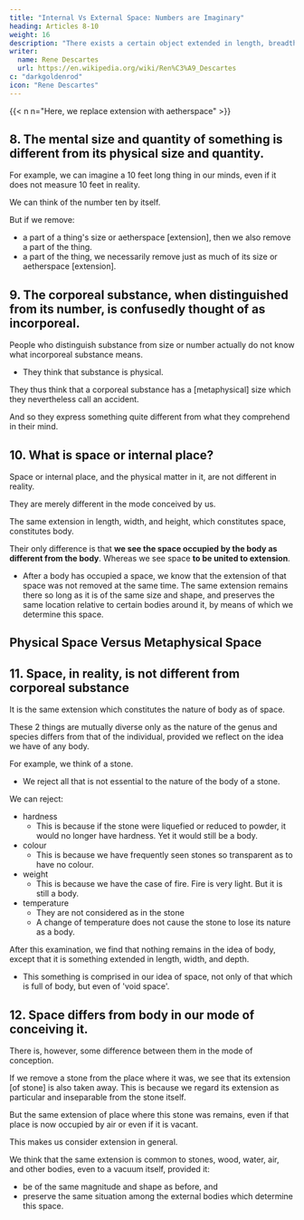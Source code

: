```yaml
---
title: "Internal Vs External Space: Numbers are Imaginary"
heading: Articles 8-10
weight: 16
description: "There exists a certain object extended in length, breadth, and thickness. This extended substance is what we call body or matter"
writer:
  name: Rene Descartes
  url: https://en.wikipedia.org/wiki/Ren%C3%A9_Descartes
c: "darkgoldenrod"
icon: "Rene Descartes"
---
```



{{< n n="Here, we replace extension with aetherspace" >}}

<!-- substance with idea -->

## 8. The mental size and quantity of something is different from its physical size and quantity.

<!-- (RATIONE)  -->

For example, we can imagine a 10 feet long thing in our minds, even if it does not measure 10 feet in reality. 

 <!-- feet, without paying attention to the specific measurement of ten feet—because this thing is of the same nature in each of its parts as in the whole—and although  -->

We can think of the number ten by itself. 

 <!-- although we can conceive of a continuous size of ten feet without reflecting on this or that particular thing, even though we cannot conceive it without something extended—nonetheless, it is clear that  -->

But if we remove:
- a part of a thing's size or aetherspace [extension], then we also remove a part of the thing.
- a part of the thing, we necessarily remove just as much of its size or aetherspace [extension].

<!-- Conversely, the number ten can be understood, as well as the continuous quantity of ten feet, even if we do not attend to that determinate substance: because the concept of the number ten is plainly the same, whether it is referred to this measure of ten feet or to anything else.

The continuous quantity of ten feet, although it cannot be understood without some extended substance of which it is the quantity, can nevertheless be understood without this determinate substance. 

But in reality, it cannot happen that the smallest part of this quantity or extension be removed without an equal part also being taken away from the substance; nor conversely, that the smallest part of the substance be removed without an equal part of quantity and extension also being taken away. -->

<!-- The following are different only in our minds, but not in physical reality:
- Actual quantity-thought versus metaphysical quantity-idea
- Actual numbered-thought versus metaphysical number-idea

For example, we see a log that we estimate to measure 10 feet.*
- The 10-feet-estimate is our thought of its occupied space which is different from our ideal [substance] of 10 feet of space.
- Yet we do not make a distinction between both because the 10-foot-idea is understood to represent the 10-foot-estimate  -->

<!-- n n="This is spacetime">}} -->

<!-- Conversely, the idea of 10 feet* can be understood without looking at the log. This is even if the 10 feet needs a representation of something so that the idea of 10 feet can be understood [in discussion?].  

n n="This is timespace">}}

But in reality, the following cannot happen:
- the smallest part of this quantity-thought is only removed when an equal part is also removed from the quantity-idea 
- the smallest part of the quantity-idea is only removed when  an equal part is also removed from the quantity-thought 
- conversely, that the smallest part of the substance be removed without 

 and extension also being taken away.


 without thinking of this determinate substance, we can conceive both*:
- the number 10
- 10 feet (as a continuous quantity) -->


<!-- This is because the concept of the number 10 is the same in 10 feet, 10 things, etc.  -->

 <!-- whether we consider a number of 10 feet or 10 of anything else. -->

<!-- We can conceive a continuous quantity of 10 feet without thinking of this or that determinate substance, 

Although we cannot conceive 10 feet without some extended substance of which it is the quantity. 

It is in reality, however, impossible that any, even the least part, of such quantity or extension, can be taken away, without the retrenchment at the same time of as much of the substance, nor, on the other hand, can we lessen the substance, without at the same time taking as much from the quantity or extension. -->




## 9. The corporeal substance, when distinguished from its number, is confusedly thought of as incorporeal.

<!-- Physical matter, when distinguished from metaphysical quantity, is confusedly conceived as something metaphysical.

When people distinguish physical matter from metaphysical space or number, they either:
- mean nothing by the word "physical matter", or
- form in their minds merely a confused idea of metaphysical substance, which they falsely think to be physical. 

Then they leave to metaphysical space the true idea of this physical matter.
- This metaphysical space they call an accident. But this means that their words are not in harmony with their thoughts.   -->

<!-- And although perhaps some may say otherwise, I do not think they perceive anything else; but  -->

People who distinguish substance from size or number actually do not know what incorporeal substance means. 
- They think that substance is physical. 

They thus think that a corporeal substance has a [metaphysical] size which they nevertheless call an accident.

And so they express something quite different from what they comprehend in their mind.


## 10. What is space or internal place?


<!-- corporeal substance -->
Space or internal place, and the physical matter in it, are not different in reality.

They are merely different in the mode conceived by us. 

The same extension in length, width, and height, which constitutes space, constitutes body.

<!-- Their only difference is that **in body, we consider extension as particular, and conceive it to change with the body**. Whereas in space **we attribute a generic unity to extension**. -->

Their only difference is that **we see the space occupied by the body as different from the body**. Whereas we see space **to be united to extension**.

- After a body has occupied a space, we know that the extension of that space was not removed at the same time. The same extension remains there so long as it is of the same size and shape, and preserves the same location relative to certain bodies around it, by means of which we determine this space.

<!-- - After taking from a certain space the body which occupied it, we do not suppose that we have at the same time removed the extension of the space. This is because it appears to us that the same extension remains there so long as it is of the same magnitude and shape, and preserves the same location relative to certain bodies around it, by means of which we determine this space. -->


## Physical Space Versus Metaphysical Space

## 11. Space, in reality, is not different from corporeal substance

It is the same extension which constitutes the nature of body as of space.

These 2 things are mutually diverse only as the nature of the genus and species differs from that of the individual, provided we reflect on the idea we have of any body.

For example, we think of a stone.
- We reject all that is not essential to the nature of the body of a stone. 

We can reject:
- hardness 
  - This is because if the stone were liquefied or reduced to powder, it would no longer have hardness. Yet it  would still be a body.
- colour
  - This is because we have frequently seen stones so transparent as to have no colour. 
- weight
  - This is because we have the case of fire. Fire is very light. But it is still a body.
- temperature
  - They are not considered as in the stone
  - A change of temperature does not cause the stone to lose its nature as a body. 

After this examination, we find that nothing remains in the idea of body, except that it is something extended in length, width, and depth.
- This something is comprised in our idea of space, not only of that which is full of body, but even of 'void space'.



## 12. Space differs from body in our mode of conceiving it.

There is, however, some difference between them in the mode of conception.

If we remove a stone from the place where it was, we see that its extension [of stone] is also taken away. This is because we regard its extension as particular and inseparable from the stone itself.

But the same extension of place where this stone was remains, even if that place is now occupied by air or even if it is vacant.

 <!-- wood, water, air, or by any other body, or be even supposed vacant, because  -->

This makes us consider extension in general. 

We think that the same extension is common to stones, wood, water, air, and other bodies, even to a vacuum itself, provided it:
- be of the same magnitude and shape as before, and 
- preserve the same situation among the external bodies which determine this space.
